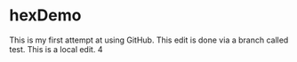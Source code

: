 # hexDemo

This is my first attempt at using GitHub. 
This edit is done via a branch called test. 
This is a local edit. 4
